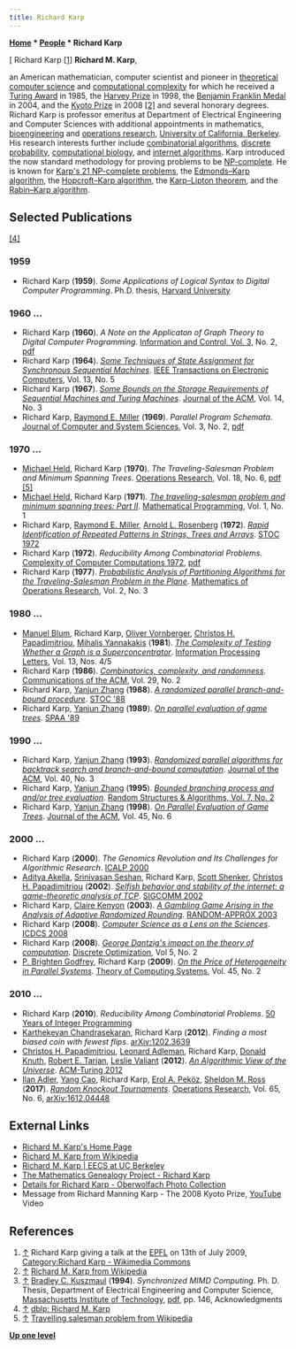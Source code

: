 ```yaml
---
title: Richard Karp
---
```

**[Home](Home "Home") \* [People](People "People") \* Richard Karp**



[ Richard Karp <a id="cite-note-1" href="#cite-ref-1">[1]</a>
**Richard M. Karp**,  

an American mathematician, computer scientist and pioneer in [theoretical computer science](https://en.wikipedia.org/wiki/Theoretical_computer_science) and [computational complexity](https://en.wikipedia.org/wiki/Computational_complexity_theory) for which he received a [Turing Award](https://en.wikipedia.org/wiki/Turing_Award) in 1985, the [Harvey Prize](https://en.wikipedia.org/wiki/Harvey_Prize) in 1998, the [Benjamin Franklin Medal](https://en.wikipedia.org/wiki/Benjamin_Franklin_Medal_%28Franklin_Institute%29) in 2004, and the [Kyoto Prize](https://en.wikipedia.org/wiki/Kyoto_Prize) in 2008 <a id="cite-note-2" href="#cite-ref-2">[2]</a> and several honorary degrees. 
Richard Karp is professor emeritus at Department of Electrical Engineering and Computer Sciences with additional appointments in mathematics, [bioengineering](https://en.wikipedia.org/wiki/Biological_engineering) and [operations research](https://en.wikipedia.org/wiki/Operations_research), [University of California, Berkeley](University_of_California,_Berkeley "University of California, Berkeley"). 
His research interests further include [combinatorial algorithms](https://en.wikipedia.org/wiki/Combinatorial_optimization), [discrete probability](https://en.wikipedia.org/wiki/Probability_distribution#Discrete_probability_distribution), [computational biology](https://en.wikipedia.org/wiki/Computational_biology), and [internet algorithms](https://en.wikipedia.org/wiki/Category:Internet_search_algorithms). 
Karp introduced the now standard methodology for proving problems to be [NP-complete](https://en.wikipedia.org/wiki/NP-complete). He is known for [Karp's 21 NP-complete problems](https://en.wikipedia.org/wiki/Karp%27s_21_NP-complete_problems), the [Edmonds–Karp algorithm](https://en.wikipedia.org/wiki/Edmonds%E2%80%93Karp_algorithm), the [Hopcroft–Karp algorithm](https://en.wikipedia.org/wiki/Hopcroft%E2%80%93Karp_algorithm), the [Karp–Lipton theorem](https://en.wikipedia.org/wiki/Karp%E2%80%93Lipton_theorem), and the [Rabin–Karp algorithm](https://en.wikipedia.org/wiki/Rabin%E2%80%93Karp_algorithm). 



## Selected Publications


<a id="cite-note-4" href="#cite-ref-4">[4]</a>



### 1959


* Richard Karp (**1959**). *Some Applications of Logical Syntax to Digital Computer Programming*. Ph.D. thesis, [Harvard University](Harvard_University "Harvard University")


### 1960 ...


* Richard Karp (**1960**). *A Note on the Applicaton of Graph Theory to Digital Computer Programming*. [Information and Control, Vol. 3](https://dblp.uni-trier.de/db/journals/iandc/iandc3.html), No. 2, [pdf](https://core.ac.uk/download/pdf/82251489.pdf)
* Richard Karp (**1964**). *[Some Techniques of State Assignment for Synchronous Sequential Machines](https://ieeexplore.ieee.org/document/4038244)*. [IEEE Transactions on Electronic Computers](IEEE#TOC "IEEE"), Vol. 13, No. 5
* Richard Karp (**1967**). *[Some Bounds on the Storage Requirements of Sequential Machines and Turing Machines](https://dl.acm.org/citation.cfm?id=321410)*. [Journal of the ACM](ACM#Journal "ACM"), Vol. 14, No. 3
* Richard Karp, [Raymond E. Miller](https://dblp.uni-trier.de/pers/hd/m/Miller:Raymond_E=) (**1969**). *Parallel Program Schemata*. [Journal of Computer and System Sciences](https://en.wikipedia.org/wiki/Journal_of_Computer_and_System_Sciences), Vol. 3, No. 2, [pdf](https://core.ac.uk/download/pdf/82202840.pdf)


### 1970 ...


* [Michael Held](https://dblp.uni-trier.de/pers/hd/h/Held:Michael), Richard Karp (**1970**). *The Traveling-Salesman Problem and Minimum Spanning Trees*. [Operations Research](https://en.wikipedia.org/wiki/Operations_Research_(journal)), Vol. 18, No. 6, [pdf](https://www.cse.wustl.edu/~ychen/7102/Karp-TSP.pdf) <a id="cite-note-5" href="#cite-ref-5">[5]</a>
* [Michael Held](https://dblp.uni-trier.de/pers/hd/h/Held:Michael), Richard Karp (**1971**). [*The traveling-salesman problem and minimum spanning trees: Part II*](https://link.springer.com/article/10.1007%2FBF01584070). [Mathematical Programming](https://en.wikipedia.org/wiki/Mathematical_Programming), Vol. 1, No. 1
* Richard Karp, [Raymond E. Miller](https://dblp.uni-trier.de/pers/hd/m/Miller:Raymond_E=), [Arnold L. Rosenberg](Mathematician#ALRosenberg "Mathematician") (**1972**). *[Rapid Identification of Repeated Patterns in Strings, Trees and Arrays](https://www.semanticscholar.org/paper/Rapid-Identification-of-Repeated-Patterns-in-Trees-Karp-Miller/b3387ef7e1466b91174604e097a6bd6fa57498d2)*. [STOC 1972](https://dblp.uni-trier.de/db/conf/stoc/stoc72.html)
* Richard Karp (**1972**). *Reducibility Among Combinatorial Problems*. [Complexity of Computer Computations 1972](https://dblp.uni-trier.de/db/conf/coco/cocc1972.html), [pdf](https://people.eecs.berkeley.edu/~luca/cs172/karp.pdf)
* Richard Karp (**1977**). *[Probabilistic Analysis of Partitioning Algorithms for the Traveling-Salesman Problem in the Plane](https://www.semanticscholar.org/paper/Probabilistic-Analysis-of-Partitioning-Algorithms-Karp/c911bd9f91a00e64f1f8e14619a35157a2084f86)*. [Mathematics of Operations Research](https://en.wikipedia.org/wiki/Mathematics_of_Operations_Research), Vol. 2, No. 3


### 1980 ...


* [Manuel Blum](Mathematician#Blum "Mathematician"), Richard Karp, [Oliver Vornberger](Oliver_Vornberger "Oliver Vornberger"), [Christos H. Papadimitriou](Mathematician#CHPapadimitriou "Mathematician"), [Mihalis Yannakakis](Mathematician#MYannakakis "Mathematician") (**1981**). *[The Complexity of Testing Whether a Graph is a Superconcentrator](https://www.sciencedirect.com/science/article/pii/0020019081900508)*. [Information Processing Letters](https://en.wikipedia.org/wiki/Information_Processing_Letters), Vol. 13, Nos. 4/5
* Richard Karp (**1986**). *[Combinatorics, complexity, and randomness](https://dl.acm.org/citation.cfm?id=5658)*. [Communications of the ACM](ACM#Communications "ACM"), Vol. 29, No. 2
* Richard Karp, [Yanjun Zhang](Yanjun_Zhang "Yanjun Zhang") (**1988**). *[A randomized parallel branch-and-bound procedure](https://dl.acm.org/citation.cfm?id=62212.62240)*. [STOC '88](http://www.informatik.uni-trier.de/%7Eley/db/conf/stoc/stoc88.html)
* Richard Karp, [Yanjun Zhang](Yanjun_Zhang "Yanjun Zhang") (**1989**). *[On parallel evaluation of game trees](https://www.icsi.berkeley.edu/icsi/node/2253)*. [SPAA '89](http://www.informatik.uni-trier.de/%7Eley/db/conf/spaa/spaa89.html)


### 1990 ...


* Richard Karp, [Yanjun Zhang](Yanjun_Zhang "Yanjun Zhang") (**1993**). *[Randomized parallel algorithms for backtrack search and branch-and-bound computation](https://dl.acm.org/citation.cfm?id=62212.62240)*. [Journal of the ACM](ACM#Journal "ACM"), Vol. 40, No. 3
* Richard Karp, [Yanjun Zhang](Yanjun_Zhang "Yanjun Zhang") (**1995**). *[Bounded branching process and and/or tree evaluation](https://dl.acm.org/citation.cfm?id=1943722)*. [Random Structures & Algorithms, Vol. 7, No. 2](http://onlinelibrary.wiley.com/doi/10.1002/rsa.v7:2/issuetoc)
* Richard Karp, [Yanjun Zhang](Yanjun_Zhang "Yanjun Zhang") (**1998**). *[On Parallel Evaluation of Game Trees](https://dl.acm.org/citation.cfm?doid=293347.293353)*. [Journal of the ACM](ACM#Journal "ACM"), Vol. 45, No. 6


### 2000 ...


* Richard Karp (**2000**). *The Genomics Revolution and Its Challenges for Algorithmic Research*. [ICALP 2000](https://dblp.uni-trier.de/db/conf/icalp/icalp2000.html)
* [Aditya Akella](Mathematician#AAkella "Mathematician"), [Srinivasan Seshan](Mathematician#SSeshan "Mathematician"), Richard Karp, [Scott Shenker](Mathematician#SShenker "Mathematician"), [Christos H. Papadimitriou](Mathematician#CHPapadimitriou "Mathematician") (**2002**). *[Selfish behavior and stability of the internet: a game-theoretic analysis of TCP](https://dl.acm.org/citation.cfm?id=633037)*. [SIGCOMM 2002](https://dblp.uni-trier.de/db/conf/sigcomm/sigcomm2002.html)
* Richard Karp, [Claire Kenyon](Mathematician#CKenyon "Mathematician") (**2003**). *[A Gambling Game Arising in the Analysis of Adaptive Randomized Rounding](https://link.springer.com/chapter/10.1007/978-3-540-45198-3_28)*. [RANDOM-APPROX 2003](https://dblp.uni-trier.de/db/conf/random/random2003.html)
* Richard Karp (**2008**). *[Computer Science as a Lens on the Sciences](https://ieeexplore.ieee.org/document/4595861)*. [ICDCS 2008](https://dblp.uni-trier.de/db/conf/icdcs/icdcs2008.html)
* Richard Karp (**2008**). *[George Dantzig's impact on the theory of computation](https://www.sciencedirect.com/science/article/pii/S1572528607000370)*. [Discrete Optimization](https://www.journals.elsevier.com/discrete-optimization), Vol 5, No. 2
* [P. Brighten Godfrey](Mathematician#PBGodfrey "Mathematician"), Richard Karp (**2009**). *[On the Price of Heterogeneity in Parallel Systems](https://link.springer.com/article/10.1007/s00224-008-9102-5)*. [Theory of Computing Systems](https://en.wikipedia.org/wiki/Theory_of_Computing_Systems), Vol. 45, No. 2


### 2010 ...


* Richard Karp (**2010**). *Reducibility Among Combinatorial Problems*. [50 Years of Integer Programming](https://dblp.uni-trier.de/db/books/daglib/0023873.html)
* [Karthekeyan Chandrasekaran](Mathematician#KChandrasekaran "Mathematician"), Richard Karp (**2012**). *Finding a most biased coin with fewest flips*. [arXiv:1202.3639](https://arxiv.org/abs/1202.3639)
* [Christos H. Papadimitriou](Mathematician#CHPapadimitriou "Mathematician"), [Leonard Adleman](Mathematician#LAdleman "Mathematician"), Richard Karp, [Donald Knuth](Donald_Knuth "Donald Knuth"), [Robert E. Tarjan](Mathematician#RETarjan "Mathematician"), [Leslie Valiant](Mathematician#LValiant "Mathematician") (**2012**). *[An Algorithmic View of the Universe](https://dl.acm.org/citation.cfm?id=2322189)*. [ACM-Turing 2012](Algorithms#ACM-Turing "Algorithms")
* [Ilan Adler](Mathematician#IAdler "Mathematician"), [Yang Cao](Mathematician#YangCao "Mathematician"), Richard Karp, [Erol A. Peköz](Mathematician#EAPekoz "Mathematician"), [Sheldon M. Ross](Mathematician#SMRoss "Mathematician") (**2017**). *[Random Knockout Tournaments](https://pubsonline.informs.org/doi/10.1287/opre.2017.1657)*. [Operations Research](https://en.wikipedia.org/wiki/Operations_Research_(journal)), Vol. 65, No. 6, [arXiv:1612.04448](https://arxiv.org/abs/1612.04448)


## External Links


* [Richard M. Karp's Home Page](http://www.cs.berkeley.edu/%7Ekarp/)
* [Richard M. Karp from Wikipedia](https://en.wikipedia.org/wiki/Richard_M._Karp)
* [Richard M. Karp | EECS at UC Berkeley](https://www2.eecs.berkeley.edu/Faculty/Homepages/karp.html)
* [The Mathematics Genealogy Project - Richard Karp](https://genealogy.math.ndsu.nodak.edu/id.php?id=25275)
* [Details for Richard Karp - Oberwolfach Photo Collection](https://opc.mfo.de/person_detail?id=5368)
* Message from Richard Manning Karp - The 2008 Kyoto Prize, [YouTube](https://en.wikipedia.org/wiki/YouTube) Video


 
## References


1. <a id="cite-ref-1" href="#cite-note-1">↑</a> Richard Karp giving a talk at the [EPFL](https://en.wikipedia.org/wiki/EPFL) on 13th of July 2009, [Category:Richard Karp - Wikimedia Commons](https://commons.wikimedia.org/wiki/Category:Richard_Karp)
2. <a id="cite-ref-2" href="#cite-note-2">↑</a> [Richard M. Karp from Wikipedia](https://en.wikipedia.org/wiki/Richard_M._Karp)
3. <a id="cite-ref-3" href="#cite-note-3">↑</a> [Bradley C. Kuszmaul](Bradley_Kuszmaul "Bradley Kuszmaul") (**1994**). *Synchronized MIMD Computing*. Ph. D. Thesis, Department of Electrical Engineering and Computer Science, [Massachusetts Institute of Technology](Massachusetts_Institute_of_Technology "Massachusetts Institute of Technology"), [pdf](http://supertech.csail.mit.edu/papers/thesis-kuszmaul.pdf), pp. 146, Acknowledgments
4. <a id="cite-ref-4" href="#cite-note-4">↑</a> [dblp: Richard M. Karp](https://dblp.uni-trier.de/pers/hy/k/Karp:Richard_M=.html)
5. <a id="cite-ref-5" href="#cite-note-5">↑</a> [Travelling salesman problem from Wikipedia](https://en.wikipedia.org/wiki/Travelling_salesman_problem)

**[Up one level](People "People")**







 
